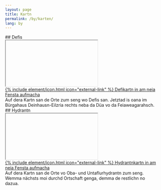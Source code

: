 ```yaml
---
layout: page
title: Kartn
permalink: /by/karten/
lang: by
---
```


<div class="row">

<div class="col-md-6" markdown="1">
## Defis
<div class="embed-responsive embed-responsive-16by9">
  <iframe class="lazy embed-responsive-item" sandbox="allow-popups allow-scripts allow-forms allow-same-origin" data-src="https://overpass-turbo.eu/map.html?Q=%2F*%0AThis%20is%20an%20example%20Overpass%20query.%0ATry%20it%20out%20by%20pressing%20the%20Run%20button%20above!%0AYou%20can%20find%20more%20examples%20with%20the%20Load%20tool.%0A*%2F%0Anode%0A%20%20%5Bemergency%3Ddefibrillator%5D%0A%20%20(48.236850834935034%2C11.31540298461914%2C48.273082367389634%2C11.375741958618164)%3B%0Aout%3B" marginwidth="0" marginheight="0" scrolling="no"></iframe>
</div>
<div class="chart-pop">
<a href="https://overpass-turbo.eu/map.html?Q=%2F*%0AThis%20is%20an%20example%20Overpass%20query.%0ATry%20it%20out%20by%20pressing%20the%20Run%20button%20above!%0AYou%20can%20find%20more%20examples%20with%20the%20Load%20tool.%0A*%2F%0Anode%0A%20%20%5Bemergency%3Ddefibrillator%5D%0A%20%20(48.236850834935034%2C11.31540298461914%2C48.273082367389634%2C11.375741958618164)%3B%0Aout%3B" rel="nofollow noopener">{% include element/icon.html icon="external-link" %} Defikartn in am neia Fensta aufmacha</a>
</div>
<div class="chart-info">
Auf dera Kartn san de Orte zum seng wo Defis san. Jetztad is oana im Bürgahaus Deinhausn-Eilzria rechts neba da Düa vo da Feiaweagarahsch.
</div>
</div>

<div class="col-md-6" markdown="1">
## Hydrantn
<div class="embed-responsive embed-responsive-16by9">
  <iframe class="lazy embed-responsive-item" sandbox="allow-popups allow-scripts allow-forms allow-same-origin" data-src="https://overpass-turbo.eu/map.html?Q=%2F*%0AThis%20is%20an%20example%20Overpass%20query.%0ATry%20it%20out%20by%20pressing%20the%20Run%20button%20above!%0AYou%20can%20find%20more%20examples%20with%20the%20Load%20tool.%0A*%2F%0Anode%0A%20%20%5Bemergency%3Dfire_hydrant%5D%0A%20%20(48.236850834935034%2C11.31540298461914%2C48.273082367389634%2C11.375741958618164)%3B%0Aout%3B" marginwidth="0" marginheight="0" scrolling="no"></iframe>
</div>
<div class="chart-pop">
<a href="https://overpass-turbo.eu/map.html?Q=%2F*%0AThis%20is%20an%20example%20Overpass%20query.%0ATry%20it%20out%20by%20pressing%20the%20Run%20button%20above!%0AYou%20can%20find%20more%20examples%20with%20the%20Load%20tool.%0A*%2F%0Anode%0A%20%20%5Bemergency%3Dfire_hydrant%5D%0A%20%20(48.236850834935034%2C11.31540298461914%2C48.273082367389634%2C11.375741958618164)%3B%0Aout%3B" rel="nofollow noopener">{% include element/icon.html icon="external-link" %} Hydrantnkartn in am neia Fensta aufmacha</a>
</div>
<div class="chart-info">
Auf dera Kartn san de Orte vo Oba- und Untaflurhydrantn zum seng. Wemma nächsts moi durchd Ortschaft genga, demma de restlichn no dazua.
</div>
</div>

</div>
